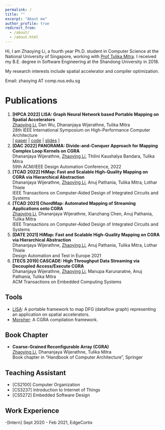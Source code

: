 ```yaml
---
permalink: /
title: ""
excerpt: "About me"
author_profile: true
redirect_from: 
  - /about/
  - /about.html
---
```


Hi, I am Zhaoying Li, a fourth year Ph.D. student in Computer Science at the National University of Singapore, working with [Prof Tulika Mitra](https://www.comp.nus.edu.sg/~tulika/). I received my B.E. degree in Software Engineering at the Shandong University in 2018.

My research interests include spatial accelerator and compiler optimization.

Email: zhaoying AT comp.nus.edu.sg



Publications 
======
1. **[HPCA 2022] LISA: Graph Neural Network based Portable Mapping on Spatial Accelerators** \
<u>Zhaoying Li</u>, Dan Wu, Dhananjaya Wijerathne, Tulika Mitra\
28th IEEE International Symposium on High-Performance Computer Architecture \
[ [paper](https://www.comp.nus.edu.sg/~tulika/HPCA_LISA_2022.pdf) | [code](https://github.com/ecolab-nus/LISA) | [slides](https://zhaoying-li.github.io/files/HPCA2022_LISA_slides.pdf) ]
1. **[DAC 2022] PANORAMA: Divide-and-Conquer Approach for Mapping Complex Loop Kernels on CGRA**\
Dhananjaya Wijerathne, <u>Zhaoying Li</u>, Thilini Kaushalya Bandara, Tulika Mitra\
59th ACM/IEEE Design Automation Conference, 2022
1. **[TCAD 2022] HiMap: Fast and Scalable High-Quality Mapping on CGRA via Hierarchical Abstraction**\
Dhananjaya Wijerathne, <u>Zhaoying Li</u>, Anuj Pathania, Tulika Mitra, Lothar Thiele\
IEEE Transactions on Computer-Aided Design of Integrated Circuits and Systems 
1. **[TCAD 2021] ChordMap: Automated Mapping of Streaming Applications onto CGRA**\
<u>Zhaoying Li</u>, Dhananjaya Wijerathne, Xianzhang Chen, Anuj Pathania, Tulika Mitra\
IEEE Transactions on Computer-Aided Design of Integrated Circuits and Systems
1. **[DATE 2021] HiMap: Fast and Scalable High-Quality Mapping on CGRA via Hierarchical Abstraction**\
Dhananjaya Wijerathne, <u>Zhaoying Li</u>, Anuj Pathania, Tulika Mitra, Lothar Thiele\
Design Automation and Test in Europe 2021
1. **[TECS 2019] CASCADE: High Throughput Data Streaming via Decoupled Access/Execute CGRA**\
Dhananjaya Wijerathne, <u>Zhaoying Li</u>, Manupa Karunaratne, Anuj Pathania, Tulika Mitra\
ACM Transactions on Embedded Computing Systems



Tools
------
- [LISA](https://github.com/ecolab-nus/lisa): A portable framework to map DFG (dataflow graph) representing an application on spatial accelerators.
- [Morpher](https://github.com/ecolab-nus/Morpher_CGRA_Mapper): A CGRA compilation framework.

Book Chapter
------
- **Coarse-Grained Reconfigurable Array (CGRA)**\
<u>Zhaoying Li</u>, Dhananjaya Wĳerathne, Tulika Mitra\
Book chapter in “Handbook of Computer Architecture”, Springer

Teaching Assistant
------
- [CS2100] Computer Organization
- [CS3237] Introduction to Internet of Things
- [CS5272] Embedded Software Design





Work Experience
------
-[Intern] Sept 2020 - Feb 2021, EdgeCortix


